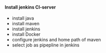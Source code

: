 #### Install jenkins CI-server
- install java
- install maven
- install jenkins
- install Docker
- configure jenkins and home path of maven
-  select job as pipepline in jenkins 
```

```